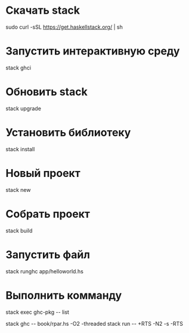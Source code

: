 # Скачать stack
sudo curl -sSL https://get.haskellstack.org/ | sh

# Запустить интерактивную среду
stack ghci

# Обновить stack
stack upgrade

# Установить библиотеку
stack install <lib>

# Новый проект
stack new <name> <lib>

# Собрать проект
stack build

# Запустить файл
stack runghc app/helloworld.hs

# Выполнить комманду
stack exec ghc-pkg -- list

stack ghc -- book/rpar.hs -O2 -threaded
stack run -- +RTS -N2 -s -RTS